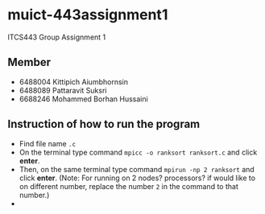 # muict-443assignment1
ITCS443 Group Assignment 1
## Member
 - 6488004 Kittipich Aiumbhornsin
 - 6488089 Pattaravit Suksri
 - 6688246 Mohammed Borhan Hussaini
## Instruction of how to run the program
 - Find file name `.c`
 - On the terminal type command `mpicc -o ranksort ranksort.c` and click __enter__.
 - Then, on the same terminal type command `mpirun -np 2 ranksort` and click __enter__. (Note: For running on 2 nodes? processors? if would like to on different number, replace the number `2` in the command to that number.)
 - 
